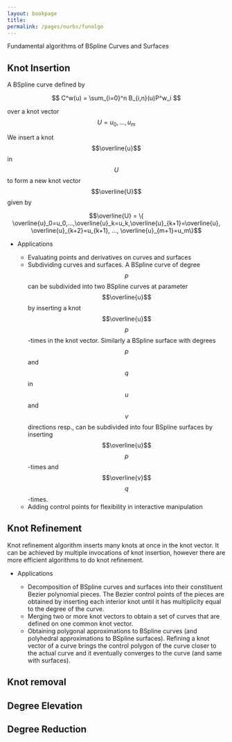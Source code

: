 ```yaml
---
layout: bookpage
title: 
permalink: /pages/nurbs/funalgo
---
```


Fundamental algorithms of BSpline Curves and Surfaces

Knot Insertion
---
A BSpline curve defined by

$$
C^w(u) = \sum_{i=0}^n B_{i,n}(u)P^w_i 
$$

over a knot vector $$ U = {u_0,...,u_m} $$

We insert a knot $$\overline{u}$$ in $$U$$ to form a new knot vector $$\overline{U}$$ given by

$$\overline{U} = \{ \overline{u}_0=u_0,...,\overline{u}_k=u_k,\overline{u}_{k+1}=\overline{u}, \overline{u}_{k+2}=u_{k+1}, ..., \overline{u}_{m+1}=u_m\}$$

* Applications

  - Evaluating points and derivatives on curves and surfaces
  - Subdividing curves and surfaces. A BSpline curve of degree $$p$$ can be 
    subdivided into two BSpline curves at parameter $$\overline{u}$$ by inserting a
    knot $$\overline{u}$$ $$p$$-times in the knot vector. Similarly a BSpline surface
    with degrees $$p$$ and $$q$$ in $$u$$ and $$v$$ directions resp., can be subdivided
    into four BSpline surfaces by inserting $$\overline{u}$$ $$p$$-times and
    $$\overline{v}$$ $$q$$-times.
  - Adding control points for flexibility in interactive manipulation

Knot Refinement
---
Knot refinement algorithm inserts many knots at once in the knot vector. It can be achieved by
multiple invocations of knot insertion, however there are more efficient algorithms to do knot
refinement.

* Applications

  - Decomposition of BSpline curves and surfaces into their constituent Bezier polynomial
  pieces. The Bezier control points of the pieces are obtained by inserting each interior
  knot until it has multiplicity equal to the degree of the curve.
  - Merging two or more knot vectors to obtain a set of curves that are defined on one common 
  knot vector.
  - Obtaining polygonal approximations to BSpline curves (and polyhedral approximations to
  BSpline surfaces). Refining a knot vector of a curve brings the control polygon of the
  curve closer to the actual curve and it eventually converges to the curve (and same with surfaces).


Knot removal
---

Degree Elevation
---

Degree Reduction
---


